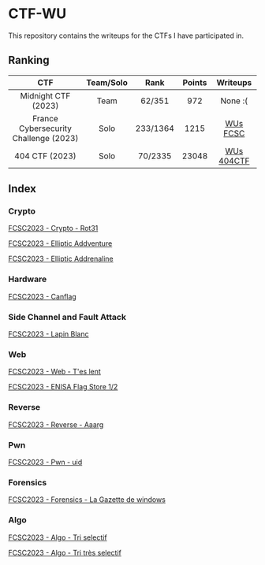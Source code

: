 # CTF-WU

This repository contains the writeups for the CTFs I have participated in.

## Ranking

| CTF | Team/Solo | Rank | Points | Writeups |
|:------:|:------:|:------:|:------:|:------:|
| Midnight CTF (2023)| Team | 62/351 | 972 | None :( |
| France Cybersecurity Challenge (2023) | Solo | 233/1364 | 1215 | [WUs FCSC](./FCSC/README.md) |
| 404 CTF (2023) | Solo | 70/2335 | 23048 | [WUs 404CTF](./404CTF_2023/README.md) |
## Index

### Crypto

[FCSC2023 - Crypto - Rot31](./FCSC/intro/crypto_rot31.md)

[FCSC2023 - Elliptic Addventure](./FCSC/crypto/elliptic_addventure.md)

[FCSC2023 - Elliptic Addrenaline](./FCSC/crypto/elliptic_addrenaline.md)

### Hardware

[FCSC2023 - Canflag](./FCSC/hardware/canflag.md)

### Side Channel and Fault Attack

[FCSC2023 - Lapin Blanc](./FCSC/side_channel_and_fault_attacks/lapin_blanc.md)

### Web

[FCSC2023 - Web - T'es lent](./FCSC/intro/web_t_es_lent.md)

[FCSC2023 - ENISA Flag Store 1/2](./FCSC/web/ENISA_flag_store_1_sur_2.md)

### Reverse

[FCSC2023 - Reverse - Aaarg](./FCSC/intro/reverse_aaarg.md)

### Pwn

[FCSC2023 - Pwn - uid](./FCSC/intro/Pwn_uid.md)

### Forensics

[FCSC2023 - Forensics - La Gazette de windows](./FCSC/intro/Forensics_la_gazette_windows.md)

### Algo

[FCSC2023 - Algo - Tri selectif](./FCSC/intro/Algo_tri_selectif.md)

[FCSC2023 - Algo - Tri très selectif](./FCSC/misc/tri_tres_selectif.md)
